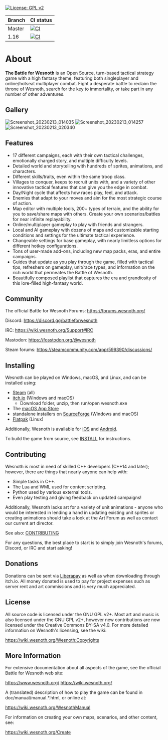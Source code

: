 [![License: GPL v2](https://img.shields.io/badge/License-GPL%20v2-blue.svg)](https://www.gnu.org/licenses/old-licenses/gpl-2.0.en.html)

|Branch|CI status|
|------|---------|
|Master|[![CI](https://github.com/wesnoth/wesnoth/actions/workflows/ci-main.yml/badge.svg)](https://github.com/wesnoth/wesnoth/actions/workflows/ci-main.yml?query=branch%3Amaster)|
|1.16|[![CI](https://github.com/wesnoth/wesnoth/actions/workflows/ci-main.yml/badge.svg?branch=1.16)](https://github.com/wesnoth/wesnoth/actions/workflows/ci-main.yml?query=branch%3A1.16)|

About
=====

**The Battle for Wesnoth** is an Open Source, turn-based tactical strategy game with a high fantasy theme, featuring both singleplayer and online/hotseat multiplayer combat. Fight a desperate battle to reclaim the throne of Wesnoth, search for the key to immortality, or take part in any number of other adventures. 

Gallery
-------

![Screenshot_20230213_014035](https://user-images.githubusercontent.com/87458186/218564775-51fd00e4-417e-476e-83b3-eeaa7c538ce8.png)
![Screenshot_20230213_014257](https://user-images.githubusercontent.com/87458186/218564861-a7361c7d-081c-49e4-a4e7-bf3302525986.png)
![Screenshot_20230213_020340](https://user-images.githubusercontent.com/87458186/218564900-da341ba3-93f7-4491-8bfc-475776518ca2.png)

Features
--------

* 17 different campaigns, each with their own tactical challenges, emotionally charged story, and multiple difficulty levels. 
* Detailed world and storytelling with hundreds of sprites, animations, and characters.
* Different skills/traits, even within the same troop class.
* Villages to conquer, keeps to recruit units with, and a variety of other innovative tactical features that can give you the edge in combat. 
* Day/Night cycle that affects how races play, feel, and attack.
* Enemies that adapt to your moves and aim for the most strategic course of action.
* Map editor with multiple tools, 200+ types of terrain, and the ability for you to save/share maps with others. Create your own scenarios/battles for near infinite     replayability.
* Online/multiplayer gameplay to play with friends and strangers.
* Local and AI gameplay with dozens of maps and customizable starting conditions and settings for the ultimate tactical experience. 
* Changeable settings for base gameplay, with nearly limitless options for different hotkey configurations.
* Tons of user-made add-ons, including new map packs, eras, and entire campaigns.
* Guides that update as you play through the game, filled with tactical tips, refreshers on gameplay, unit/race types, and information on the rich world that permeates   the Battle of Wesnoth.
* Beautifully composed playlist that captures the era and grandiosity of this lore-filled high-fantasy world.


Community
---------

The official Battle for Wesnoth Forums:
  <https://forums.wesnoth.org/>

Discord:
  <https://discord.gg/battleforwesnoth>

IRC:
  <https://wiki.wesnoth.org/Support#IRC>

Mastodon:
  <https://fosstodon.org/@wesnoth>

Steam forums:
  <https://steamcommunity.com/app/599390/discussions/>


Installing
----------

Wesnoth can be played on Windows, macOS, and Linux, and can be installed using:
* [Steam](https://store.steampowered.com/app/599390/Battle_for_Wesnoth/) (all)
* [itch.io](https://wesnoth.itch.io/battle-for-wesnoth) (Windows and macOS)
    * Download folder, unzip, then run/open wesnoth.exe
* The [macOS App Store](https://apps.apple.com/us/app/the-battle-for-wesnoth/id1450738104)
* standalone installers on [SourceForge](https://sourceforge.net/projects/wesnoth/files/) (Windows and macOS)
* [Flatpak](https://flathub.org/apps/details/org.wesnoth.Wesnoth) (Linux)

Additionally, Wesnoth is available for [iOS](https://apps.apple.com/us/app/battle-for-wesnoth/id575852062) and [Android](https://play.google.com/store/apps/details?id=it.alessandropira.wesnoth114).

To build the game from source, see [INSTALL](/INSTALL.md) for instructions.

Contributing
------------

Wesnoth is most in need of skilled C++ developers (C++14 and later); however, there are things that nearly anyone can help with:
* Simple tasks in C++. 
* The Lua and WML used for content scripting. 
* Python used by various external tools.
* Even play testing and giving feedback on updated campaigns! 

Additionally, Wesnoth lacks art for a variety of unit animations - anyone who would be interested in lending a hand in updating existing unit sprites or creating animations should take a look at the Art Forum as well as contact our current art director.

See also: [CONTRIBUTING](/CONTRIBUTING.md)

For any questions, the best place to start is to simply join Wesnoth's forums, Discord, or IRC and start asking!


Donations
---------

Donations can be sent via [Liberapay](https://liberapay.com/Wesnoth) as well as when downloading through itch.io. All money donated is used to pay for project expenses such as server rent and art commissions and is very much appreciated.


License
-------

All source code is licensed under the GNU GPL v2+. Most art and music is also licensed under the GNU GPL v2+, however new contributions are now licensed under the Creative Commons BY-SA v4.0. For more detailed information on Wesnoth's licensing, see the wiki:

  <https://wiki.wesnoth.org/Wesnoth:Copyrights>


More Information
----------------

For extensive documentation about all aspects of the game, see the official Battle for Wesnoth web site:

  <https://www.wesnoth.org/>
  <https://wiki.wesnoth.org/>

A (translated) description of how to play the game can be found in doc/manual/manual.*.html, or online at:

  <https://wiki.wesnoth.org/WesnothManual>

For information on creating your own maps, scenarios, and other content, see:

  <https://wiki.wesnoth.org/Create>
